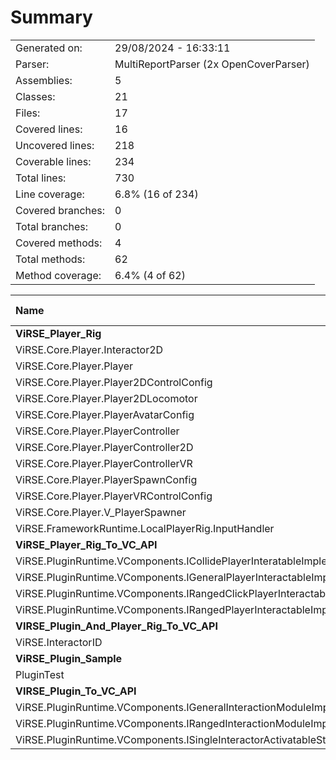 ﻿# Summary
|||
|:---|:---|
| Generated on: | 29/08/2024 - 16:33:11 |
| Parser: | MultiReportParser (2x OpenCoverParser) |
| Assemblies: | 5 |
| Classes: | 21 |
| Files: | 17 |
| Covered lines: | 16 |
| Uncovered lines: | 218 |
| Coverable lines: | 234 |
| Total lines: | 730 |
| Line coverage: | 6.8% (16 of 234) |
| Covered branches: | 0 |
| Total branches: | 0 |
| Covered methods: | 4 |
| Total methods: | 62 |
| Method coverage: | 6.4% (4 of 62) |

|**Name**|**Covered**|**Uncovered**|**Coverable**|**Total**|**Line coverage**|**Covered**|**Total**|**Branch coverage**|**Covered**|**Total**|**Method coverage**|
|:---|---:|---:|---:|---:|---:|---:|---:|---:|---:|---:|---:|
|**ViRSE_Player_Rig**|**11**|**163**|**174**|**818**|**6.3%**|**0**|**0**|****|**3**|**37**|**8.1%**|
|ViRSE.Core.Player.Interactor2D|0|47|47|126|0%|0|0||0|6|0%|
|ViRSE.Core.Player.Player|0|17|17|54|0%|0|0||0|9|0%|
|ViRSE.Core.Player.Player2DControlConfig|2|0|2|83|100%|0|0||1|1|100%|
|ViRSE.Core.Player.Player2DLocomotor|0|48|48|82|0%|0|0||0|4|0%|
|ViRSE.Core.Player.PlayerAvatarConfig|0|1|1|83|0%|0|0||0|1|0%|
|ViRSE.Core.Player.PlayerController|0|4|4|22|0%|0|0||0|2|0%|
|ViRSE.Core.Player.PlayerController2D|0|5|5|25|0%|0|0||0|2|0%|
|ViRSE.Core.Player.PlayerControllerVR|0|4|4|25|0%|0|0||0|2|0%|
|ViRSE.Core.Player.PlayerSpawnConfig|1|0|1|83|100%|0|0||1|1|100%|
|ViRSE.Core.Player.PlayerVRControlConfig|8|0|8|83|100%|0|0||1|1|100%|
|ViRSE.Core.Player.V_PlayerSpawner|0|9|9|83|0%|0|0||0|1|0%|
|ViRSE.FrameworkRuntime.LocalPlayerRig.InputHandler|0|28|28|69|0%|0|0||0|7|0%|
|**ViRSE_Player_Rig_To_VC_API**|**0**|**10**|**10**|**81**|**0%**|**0**|**0**|****|**0**|**6**|**0%**|
|ViRSE.PluginRuntime.VComponents.ICollidePlayerInteratableImplementor|0|3|3|21|0%|0|0||0|1|0%|
|ViRSE.PluginRuntime.VComponents.IGeneralPlayerInteractableImplementor|0|3|3|22|0%|0|0||0|3|0%|
|ViRSE.PluginRuntime.VComponents.IRangedClickPlayerInteractableImplementor|0|3|3|20|0%|0|0||0|1|0%|
|ViRSE.PluginRuntime.VComponents.IRangedPlayerInteractableImplementor|0|1|1|18|0%|0|0||0|1|0%|
|**VIRSE_Plugin_And_Player_Rig_To_VC_API**|**5**|**8**|**13**|**38**|**38.4%**|**0**|**0**|****|**1**|**5**|**20%**|
|ViRSE.InteractorID|5|8|13|38|38.4%|0|0||1|5|20%|
|**ViRSE_Plugin_Sample**|**0**|**26**|**26**|**48**|**0%**|**0**|**0**|****|**0**|**5**|**0%**|
|PluginTest|0|26|26|48|0%|0|0||0|5|0%|
|**VIRSE_Plugin_To_VC_API**|**0**|**11**|**11**|**77**|**0%**|**0**|**0**|****|**0**|**9**|**0%**|
|ViRSE.PluginRuntime.VComponents.IGeneralInteractionModuleImplementor|0|6|6|25|0%|0|0||0|2|0%|
|ViRSE.PluginRuntime.VComponents.IRangedInteractionModuleImplementor|0|1|1|18|0%|0|0||0|2|0%|
|ViRSE.PluginRuntime.VComponents.ISingleInteractorActivatableStateModuleImplementor|0|4|4|34|0%|0|0||0|5|0%|
